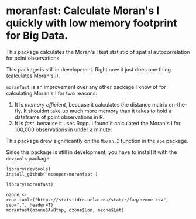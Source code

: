 # moranfast: Calculate Moran's I quickly with low memory footprint for Big Data.
This package calculates the Moran's I test statistic of spatial autocorrelation for point observations.

This package is still in development.  Right now it just does one thing (calculates Moran's I).

`moranfast` is an improvement over any other package I know of for calculating Moran's I for two reasons:

1. It is _memory efficient_, because it calculates the distance matrix on-the-fly.  It shouldnt take up much more memory than it takes to hold a dataframe of point observations in R.
2. It is _fast_, because it uses Rcpp. I found it calculated the Moran's I for 100,000 observations in under a minute.

This package drew significantly on the `Moran.I` function in the `ape` package.

Since this package is still in development, you have to install it with the `devtools` package:

```
library(devtools)
install_github('mcooper/moranfast')

library(moranfast)

ozone <- read.table("https://stats.idre.ucla.edu/stat/r/faq/ozone.csv", sep=",", header=T)
moranfast(ozone$Av8top, ozone$Lon, ozone$Lat)

```
